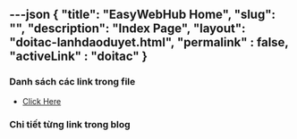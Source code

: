 ---json
{
    "title": "EasyWebHub Home",
    "slug": "",
    "description": "Index Page",
    "layout": "doitac-lanhdaoduyet.html",
    "permalink" : false,
    "activeLink" : "doitac"
}
---

### Danh sách các link trong file
- [Click Here](./blog-list.html)

### Chi tiết từng link trong blog